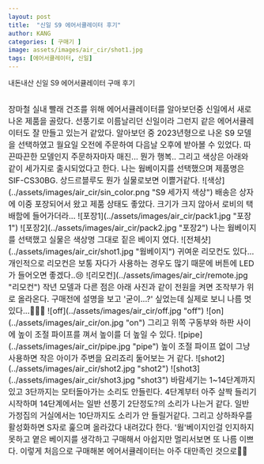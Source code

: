 ```yaml
---
layout: post
title:  "신일 S9 에어서큘레이터 후기"
author: KANG
categories: [ 구매기 ]
image: assets/images/air_cir/shot1.jpg
tags: [에어서큘레이터, 신일]
---
```


내돈내산 신일 S9 에어서큘레이터 구매 후기 

<br>  

<span style="font-size:12pt"> 
장마철 실내 빨래 건조를 위해 에어서큘레이터를 알아보던중 신일에서 새로 나온 제품을 골랐다.  
선풍기로 이름날리던 신일이라 그런지 같은 에어서큘레이터도 잘 만들고 있는거 같았다.  
알아보던 중 2023년형으로 나온 S9 모델을 선택하였고 월요일 오전에 주문하여 다음날 오후에 받아볼 수 있었다.  
따끈따끈한 모델인지 주문하자마자 매진... 뭔가 행복.. 
그리고 색상은 아래와 같이 세가지로 출시되었다고 한다.  
나는 웜베이지를 선택했으며 제품명은 SIF-CS30BG.  
상드르블루도 뭔가 실물로보면 이쁠거같다.
![색상](../assets/images/air_cir/sin_color.png "S9 세가지 색상")  
</span>
<span style="font-size:12pt"> 
배송은 상자에 이중 포장되어서 왔고 제품 상태도 좋았다.  
크기가 크지 않아서 로비의 택배함에 들어가더라...  
![포장1](../assets/images/air_cir/pack1.jpg "포장1")  
![포장2](../assets/images/air_cir/pack2.jpg "포장2")  
</span>
<span style="font-size:12pt"> 
나는 웜베이지를 선택했고 실물은 색상명 그대로 짙은 베이지 였다.  
![전체샷](../assets/images/air_cir/shot1.jpg "웜베이지")  
귀여운 리모컨도 있다... 개인적으로 리모컨은 보통 자다가 사용하는 경우도 많기 때문에  
버튼에 LED가 들어오면 좋겠다..😢   
![리모컨](../assets/images/air_cir/remote.jpg "리모컨")  
작년 모델과 다른 점은 아래 사진과 같이 전원을 켜면 조작부가 위로 올라온다.  
구매전에 설명을 보고 '굳이...?' 싶었는데 실제로 보니 나름 멋있다...🫢🫢🫢  
![off](../assets/images/air_cir/off.jpg "off")  
![on](../assets/images/air_cir/on.jpg "on")  
그리고 위쪽 구동부와 하판 사이에 높이 조절 파이프를 껴서 높이를 더 높일 수 있다.  
![pipe](../assets/images/air_cir/pipe.jpg "pipe")  
</span>
<span style="font-size:12pt"> 
높이 조절 파이프 없이 그냥 사용하면 작은 아이가 주변을 요리죠리 둘어보는 거 같다.  
![shot2](../assets/images/air_cir/shot2.jpg "shot2")  
![shot3](../assets/images/air_cir/shot3.jpg "shot3")  
</span>
<span style="font-size:12pt"> 
바람세기는 1~14단계까지 있고 3단까지는 모터돌아가는 소리도 안들린다.  
4단계부터 아주 살짝 들리기 시작하며 14단계에서는 일반 선풍기 2단정도?의 소리가 나는거 같다.  
일반 가정집의 거실에서는 10단까지도 소리가 안 들릴거같다.  
그리고 상하좌우를 활성화하면 S자로 훑으며 올라갔다 내려갔다 한다.  
'웜'베이지인걸 인지하지 못하고 옅은 베이지를 생각하고 구매해서 아쉽지만 멀리서보면 또 나름 이쁘다.  
이렇게 처음으로 구매해본 에어서큘레이터는 아주 대만족인 것으로💃🕺
</span>
  
